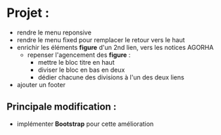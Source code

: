 # Projet :  

+ rendre le menu reponsive
+ rendre le menu fixed pour remplacer le retour vers le haut
+ enrichir les éléments __figure__ d'un 2nd lien, vers les notices AGORHA
	* repenser l'agencement des __figure__ : 
		- mettre le bloc titre en haut  
		- diviser le bloc en bas en deux  
		- dédier chacune des divisions à l'un des deux liens  
+ ajouter un footer

## Principale modification :
+ implémenter __Bootstrap__ pour cette amélioration

